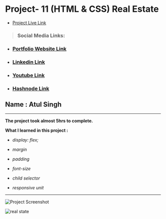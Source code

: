 # Project- 11 (HTML & CSS) Real Estate

- [Project Live Link](https://fsjs2-12th-dec-project-11.netlify.app/)
> ### Social Media Links:

- ### [Portfolio Website Link](https://www.findcoder.io/u/atulsinghatul)
- ### [Linkedin Link](https://www.linkedin.com/in/atul-singh-082529249/)
- ### [Youtube Link](https://www.youtube.com/channel/UCBNc9Vs9mAFxnAKjzWRqDFQ)
- ### [Hashnode Link](https://atulsinghatul.hashnode.dev/)

## Name : Atul Singh

---

**The project took almost 5hrs to complete.**

**What I learned in this project :**

- _display: flex;_

- _margin_

- _padding_

- _font-size_

- _child selector_

- _responsive unit_

---

![Project Screenshot](https://img.shields.io/badge/LiveClass--12thDec-Project--11-blue)


![real state](https://user-images.githubusercontent.com/112545072/210151346-4a67a2ef-10fe-4ed6-9587-3146b06f5878.png)
